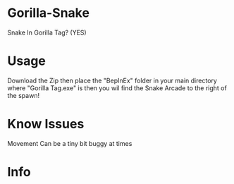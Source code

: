 # Gorilla-Snake
Snake In Gorilla Tag? (YES)

# Usage
Download the Zip then place the "BepInEx" folder in your main directory where "Gorilla Tag.exe" is then you wil find the Snake Arcade to the right of the spawn!

# Know Issues
Movement Can be a tiny bit buggy at times

# Info

